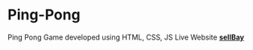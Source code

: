 # Ping-Pong
Ping Pong Game developed using HTML, CSS, JS
Live Website [**sellBay**](https://ping-pong-by-mono.netlify.app/)
